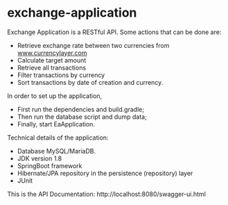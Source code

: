 # exchange-application

Exchange Application is a RESTful API.
Some actions that can be done are:
- Retrieve exchange rate between two currencies from www.currencylayer.com
- Calculate target amount
- Retrieve all transactions
- Filter transactions by currency
- Sort transactions by date of creation and currency. 

In order to set up the application,
- First run the dependencies and build.gradle;
- Then run the database script and dump data;
- Finally, start EaApplication.

Technical details of the application:
- Database MySQL/MariaDB.
- JDK version 1.8
- SpringBoot framework
- Hibernate/JPA repository in the persistence (repository) layer
- JUnit 

This is the API Documentation: http://localhost:8080/swagger-ui.html